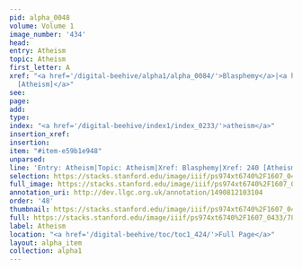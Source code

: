 ```yaml
---
pid: alpha_0048
volume: Volume 1
image_number: '434'
head: 
entry: Atheism
topic: Atheism
first_letter: A
xref: "<a href='/digital-beehive/alpha1/alpha_0084/'>Blasphemy</a>|<a href='/digital-beehive/toc/toc2_083/'>240
  [Atheism]</a>"
see: 
page: 
add: 
type: 
index: "<a href='/digital-beehive/index1/index_0233/'>atheism</a>"
insertion_xref: 
insertion: 
item: "#item-e59b1e948"
unparsed: 
line: 'Entry: Atheism|Topic: Atheism|Xref: Blasphemy|Xref: 240 [Atheism]|Index: atheism|#item-e59b1e948'
selection: https://stacks.stanford.edu/image/iiif/ps974xt6740%2F1607_0433/787,2685,3015,597/full/0/default.jpg
full_image: https://stacks.stanford.edu/image/iiif/ps974xt6740%2F1607_0433/full/full/0/default.jpg
annotation_uri: http://dev.llgc.org.uk/annotation/1490812103104
order: '48'
thumbnail: https://stacks.stanford.edu/image/iiif/ps974xt6740%2F1607_0433/787,2685,600,180/250,/0/default.jpg
full: https://stacks.stanford.edu/image/iiif/ps974xt6740%2F1607_0433/787,2685,3015,597/full/0/default.jpg
label: Atheism
location: "<a href='/digital-beehive/toc/toc1_424/'>Full Page</a>"
layout: alpha_item
collection: alpha1
---
```

